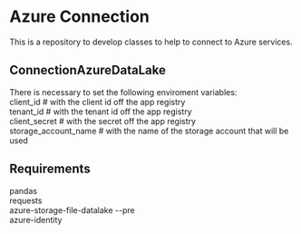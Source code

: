 # Azure Connection

This is a repository to develop classes to help to connect to Azure services.

## ConnectionAzureDataLake

There is necessary to set the following enviroment variables:  
client_id # with the client id off the app registry  
tenant_id # with the tenant id off the app registry  
client_secret # with the secret off the app registry  
storage_account_name # with the name of the storage account that will be used  


## Requirements

pandas  
requests  
azure-storage-file-datalake --pre  
azure-identity  